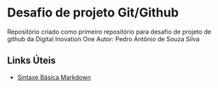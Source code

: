 # Desafio de projeto Git/Github
Repositório criado como primeiro repositório para desafio de projeto de github da Digital Inovation One
Autor: Pedro Antônio de Souza Silva

## Links Úteis
- [Sintaxe Básica Markdown](https://www.markdownguide.org/basic-syntax/)
